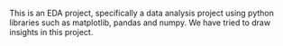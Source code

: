 This is an EDA project, specifically a data analysis project using python libraries such as matplotlib, pandas and numpy.
We have tried to draw insights in this project.
